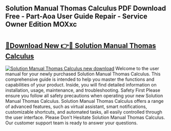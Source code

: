 ## Solution Manual Thomas Calculus PDF Download Free - Part-Aoa User Guide Repair - Service Owner Edition MOXxc

# <h2><a href="http://bc63070.oget.top/?id=Solution+Manual+Thomas+Calculus">🔗Download New 👉🔴 Solution Manual Thomas Calculus</a></h2>

[![Solution Manual Thomas Calculus new download](https://i.imgur.com/5g1atiW.png)](http://bc63070.oget.top/?id=Solution+Manual+Thomas+Calculus)
Welcome to the user manual for your newly purchased Solution Manual Thomas Calculus. This comprehensive guide is intended to help you master the functions and capabilities of your product. Inside, you will find detailed information on installation, usage, maintenance, and troubleshooting. Safety First Please ensure you follow all safety precautions when operating your new Solution Manual Thomas Calculus. Solution Manual Thomas Calculus offers a range of advanced features, such as virtual assistant, smart notifications, customizable shortcuts, and automated tasks, all easily controlled through the user interface. Please Don't Hesitate Solution Manual Thomas Calculus. Our customer support team is ready to answer your questions.

